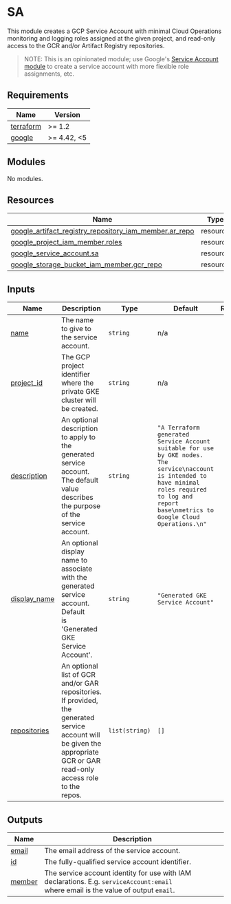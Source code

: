 # SA

This module creates a GCP Service Account with minimal Cloud Operations monitoring
and logging roles assigned at the given project, and read-only access to the
GCR and/or Artifact Registry repositories.

> NOTE: This is an opinionated module; use Google's [Service Account module] to
> create a service account with more flexible role assignments, etc.

<!-- markdownlint-disable MD033 MD034-->
<!-- BEGINNING OF PRE-COMMIT-TERRAFORM DOCS HOOK -->
## Requirements

| Name | Version |
|------|---------|
| <a name="requirement_terraform"></a> [terraform](#requirement\_terraform) | >= 1.2 |
| <a name="requirement_google"></a> [google](#requirement\_google) | >= 4.42, <5 |

## Modules

No modules.

## Resources

| Name | Type |
|------|------|
| [google_artifact_registry_repository_iam_member.ar_repo](https://registry.terraform.io/providers/hashicorp/google/latest/docs/resources/artifact_registry_repository_iam_member) | resource |
| [google_project_iam_member.roles](https://registry.terraform.io/providers/hashicorp/google/latest/docs/resources/project_iam_member) | resource |
| [google_service_account.sa](https://registry.terraform.io/providers/hashicorp/google/latest/docs/resources/service_account) | resource |
| [google_storage_bucket_iam_member.gcr_repo](https://registry.terraform.io/providers/hashicorp/google/latest/docs/resources/storage_bucket_iam_member) | resource |

## Inputs

| Name | Description | Type | Default | Required |
|------|-------------|------|---------|:--------:|
| <a name="input_name"></a> [name](#input\_name) | The name to give to the service account. | `string` | n/a | yes |
| <a name="input_project_id"></a> [project\_id](#input\_project\_id) | The GCP project identifier where the private GKE cluster will be created. | `string` | n/a | yes |
| <a name="input_description"></a> [description](#input\_description) | An optional description to apply to the generated service account. The default<br>value describes the purpose of the service account. | `string` | `"A Terraform generated Service Account suitable for use by GKE nodes. The service\naccount is intended to have minimal roles required to log and report base\nmetrics to Google Cloud Operations.\n"` | no |
| <a name="input_display_name"></a> [display\_name](#input\_display\_name) | An optional display name to associate with the generated service account. Default<br>is 'Generated GKE Service Account'. | `string` | `"Generated GKE Service Account"` | no |
| <a name="input_repositories"></a> [repositories](#input\_repositories) | An optional list of GCR and/or GAR repositories. If provided, the generated<br>service account will be given the appropriate GCR or GAR read-only access role<br>to the repos. | `list(string)` | `[]` | no |

## Outputs

| Name | Description |
|------|-------------|
| <a name="output_email"></a> [email](#output\_email) | The email address of the service account. |
| <a name="output_id"></a> [id](#output\_id) | The fully-qualified service account identifier. |
| <a name="output_member"></a> [member](#output\_member) | The service account identity for use with IAM declarations. E.g. `serviceAccount:email`<br>where email is the value of output `email`. |
<!-- END OF PRE-COMMIT-TERRAFORM DOCS HOOK -->
<!-- markdownlint-enable MD033 MD034 -->

[Service Account module]: https://registry.terraform.io/modules/terraform-google-modules/service-accounts/google/latest
